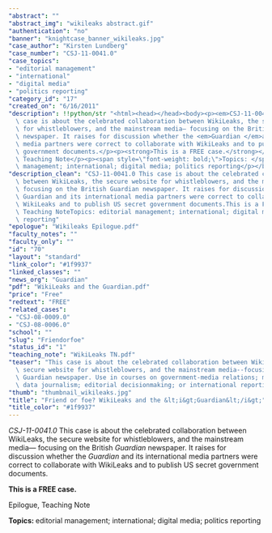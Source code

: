 ```yaml
---
"abstract": ""
"abstract_img": "wikileaks abstract.gif"
"authentication": "no"
"banner": "knightcase_banner_wikileaks.jpg"
"case_author": "Kirsten Lundberg"
"case_number": "CSJ-11-0041.0"
"case_topics":
- "editorial management"
- "international"
- "digital media"
- "politics reporting"
"category_id": "17"
"created_on": "6/16/2011"
"description": !!python/str "<html><head></head><body><p><em>CSJ-11-0041.0</em> This\
  \ case is about the celebrated collaboration between WikiLeaks, the secure website\
  \ for whistleblowers, and the mainstream media— focusing on the British <em>Guardian</em>\
  \ newspaper. It raises for discussion whether the <em>Guardian </em>and its international\
  \ media partners were correct to collaborate with WikiLeaks and to publish US secret\
  \ government documents.</p><p><strong>This is a FREE case.</strong></p><p>Epilogue,\
  \ Teaching Note</p><p><span style=\"font-weight: bold;\">Topics: </span>editorial\
  \ management; international; digital media; politics reporting</p></body></html>"
"description_clean": "CSJ-11-0041.0 This case is about the celebrated collaboration\
  \ between WikiLeaks, the secure website for whistleblowers, and the mainstream media—\
  \ focusing on the British Guardian newspaper. It raises for discussion whether the\
  \ Guardian and its international media partners were correct to collaborate with\
  \ WikiLeaks and to publish US secret government documents.This is a FREE case.Epilogue,\
  \ Teaching NoteTopics: editorial management; international; digital media; politics\
  \ reporting"
"epologue": "Wikileaks Epilogue.pdf"
"faculty_notes": ""
"faculty_only": ""
"id": "70"
"layout": "standard"
"link_color": "#1f9937"
"linked_classes": ""
"news_org": "Guardian"
"pdf": "WikiLeaks and the Guardian.pdf"
"price": "Free"
"redtext": "FREE"
"related_cases":
- "CSJ-08-0009.0"
- "CSJ-08-0006.0"
"school": ""
"slug": "Friendorfoe"
"status_id": "1"
"teaching_note": "WikiLeaks TN.pdf"
"teaser": "This case is about the celebrated collaboration between WikiLeaks, the\
  \ secure website for whistleblowers, and the mainstream media--focusing on the British\
  \ Guardian newspaper. Use in courses on government-media relations; managing sources;\
  \ data journalism; editorial decisionmaking; or international reporting. "
"thumb": "thumbnail_wikileaks.jpg"
"title": "Friend or foe? WikiLeaks and the &lt;i&gt;Guardian&lt;/i&gt;"
"title_color": "#1f9937"
---
```

<html><head></head><body><p><em>CSJ-11-0041.0</em> This case is about the celebrated collaboration between WikiLeaks, the secure website for whistleblowers, and the mainstream media— focusing on the British <em>Guardian</em> newspaper. It raises for discussion whether the <em>Guardian </em>and its international media partners were correct to collaborate with WikiLeaks and to publish US secret government documents.</p><p><strong>This is a FREE case.</strong></p><p>Epilogue, Teaching Note</p><p><span style="font-weight: bold;">Topics: </span>editorial management; international; digital media; politics reporting</p></body></html>
